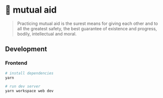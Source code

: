 # 🌾 mutual aid

> Practicing mutual aid is the surest means for giving each other and to all the greatest
> safety, the best guarantee of existence and progress, bodily, intellectual and moral.

## Development

### Frontend

```zsh
# install dependencies
yarn

# run dev server
yarn workspace web dev
```